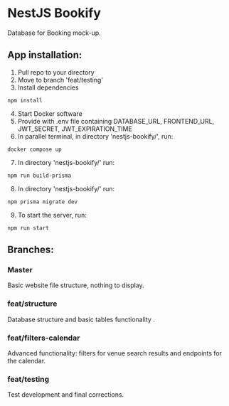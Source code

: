 # NestJS Bookify

Database for Booking mock-up.

## App installation:

1. Pull repo to your directory
2. Move to branch 'feat/testing'
3. Install dependencies

`npm install`

4. Start Docker software
5. Provide with .env file containing DATABASE_URL, FRONTEND_URL, JWT_SECRET, JWT_EXPIRATION_TIME
6. In parallel terminal, in directory 'nestjs-bookify/', run:

`docker compose up`

7. In directory 'nestjs-bookify/' run:

`npm run build-prisma`

8. In directory 'nestjs-bookify/' run:

`npm prisma migrate dev`

9. To start the server, run:

`npm run start`

## Branches:

### Master

Basic website file structure, nothing to display.

### feat/structure

Database structure and basic tables functionality .

### feat/filters-calendar

Advanced functionality: filters for venue search results and endpoints for the calendar.

### feat/testing

Test development and final corrections.
